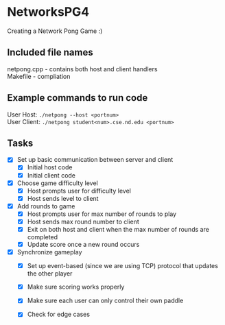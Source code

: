 # NetworksPG4
Creating a Network Pong Game :) 

## Included file names
netpong.cpp - contains both host and client handlers \
Makefile - compliation 

## Example commands to run code 
User Host: `./netpong --host <portnum>` \
User Client: `./netpong student<num>.cse.nd.edu <portnum>`

## Tasks
- [x] Set up basic communication between server and client 
  - [x] Initial host code 
  - [x] Initial client code 
- [x] Choose game difficulty level
  - [x] Host prompts user for difficulty level 
  - [x] Host sends level to client 
- [x] Add rounds to game
  - [x] Host prompts user for max number of rounds to play
  - [x] Host sends max round number to client
  - [x] Exit on both host and client when the max number of rounds are completed 
  - [x] Update score once a new round occurs
- [x] Synchronize gameplay
    - [x] Set up event-based (since we are using TCP) protocol that updates the other player
    - [x] Make sure scoring works properly 
    - [x] Make sure each user can only control their own paddle
    - [x] Check for edge cases
  
